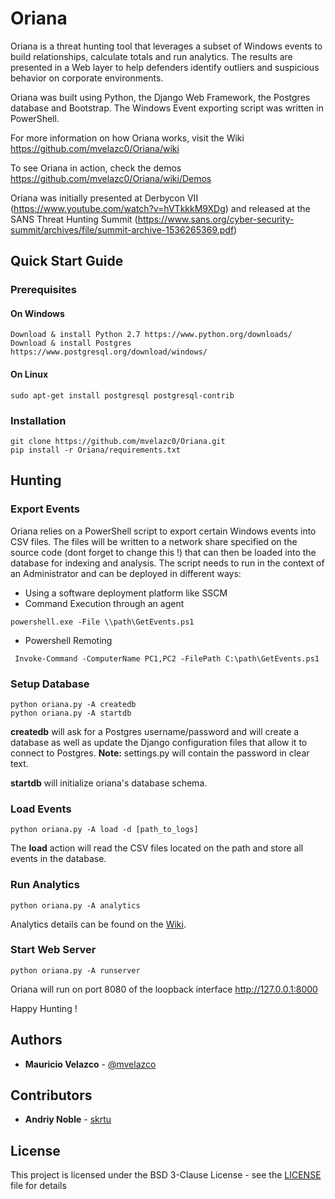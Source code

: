 # Oriana
Oriana is a threat hunting tool that leverages a subset of Windows events to build relationships, calculate totals and run analytics. The results are presented in a Web layer to help defenders identify outliers and suspicious behavior on corporate environments.

Oriana was built using Python, the Django Web Framework, the Postgres database and Bootstrap. The Windows Event exporting script was written in PowerShell.

For more information on how Oriana works, visit the Wiki https://github.com/mvelazc0/Oriana/wiki

To see Oriana in action, check the demos https://github.com/mvelazc0/Oriana/wiki/Demos


Oriana was initially presented at Derbycon VII (https://www.youtube.com/watch?v=hVTkkkM9XDg) and released at the SANS Threat Hunting Summit (https://www.sans.org/cyber-security-summit/archives/file/summit-archive-1536265369.pdf)

## Quick Start Guide

### Prerequisites

#### On Windows

```
Download & install Python 2.7 https://www.python.org/downloads/
Download & install Postgres https://www.postgresql.org/download/windows/
```

#### On Linux

```
sudo apt-get install postgresql postgresql-contrib
```


### Installation


```
git clone https://github.com/mvelazc0/Oriana.git
pip install -r Oriana/requirements.txt
```

## Hunting

### Export Events

Oriana relies on a PowerShell script to export certain Windows events into CSV files. The files will be written to a network share specified on the source code (dont forget to change this !) that can then be loaded into the database for indexing and analysis. The script needs to run in the context of an Administrator and can be deployed in different ways:

* Using a software deployment platform like SSCM
* Command Execution through an agent
 ```
 powershell.exe -File \\path\GetEvents.ps1 
 ```
* Powershell Remoting
```
 Invoke-Command -ComputerName PC1,PC2 -FilePath C:\path\GetEvents.ps1 
 ```

### Setup Database

 ```
 python oriana.py -A createdb
 python oriana.py -A startdb
 ```
**createdb** will ask for a Postgres username/password and will create a database as well as update the Django configuration files that allow it to connect to Postgres.
**Note:** settings.py will contain the password in clear text.

**startdb** will initialize oriana's database schema.

 ### Load Events
 
 ```
 python oriana.py -A load -d [path_to_logs]
 ```
 The **load** action will read the CSV files located on the path and store all events in the database.
 
 ### Run Analytics

 ```
 python oriana.py -A analytics
```
Analytics details can be found on the [Wiki](https://github.com/mvelazc0/Oriana/wiki/Hunting-Analytics).

 ### Start Web Server

 ```
 python oriana.py -A runserver
 ```
 Oriana will run on port 8080 of the loopback interface
 http://127.0.0.1:8000

Happy Hunting !


## Authors

* **Mauricio Velazco** - [@mvelazco](https://twitter.com/mvelazco)

## Contributors

* **Andriy Noble** - [skrtu](https://github.com/skrtu)

## License

This project is licensed under the BSD 3-Clause License - see the [LICENSE](LICENSE) file for details
